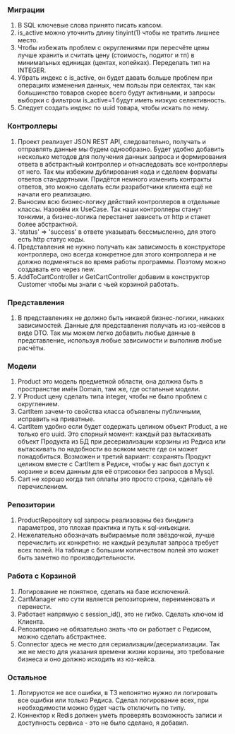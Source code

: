 ### Миграции

1. В SQL ключевые слова принято писать капсом.
2. is_active можно уточнить длину tinyint(1) чтобы не тратить лишнее место.
3. Чтобы избежать проблем с округлениями при пересчёте цены лучше хранить и считать цену (стоимость, подитог и тп)
в минимальных единицах (центах, копейках). Переделать тип на INTEGER.
4. Убрать индекс с is_active, он будет давать больше проблем при операциях изменения данных, чем пользы при селектах,
так как большинство товаров скорее всего будут активными, и запросы выборки с фильтром is_active=1 будут иметь низкую
селективность.
5. Следует создать индекс по uuid товара, чтобы искать по нему.

### Контроллеры
1. Проект реализует JSON REST API, следовательно, получать и отправлять данные мы будем однообразно. Будет удобно добавить
несколько методов для получения данных запроса и формирования ответа в абстрактный контроллер и отнаследовать все 
контроллеры от него. Так мы избежим дублирования кода и сделаем форматы ответов стандартными. Придётся немного изменить 
контракты ответов, это можно сделать если разработчики клиента ещё не начали его реализацию.
2. Выносим всю бизнес-логику действий контроллеров в отдельные классы. Назовём их UseCase. Так наши контроллеры станут
тонкими, а бизнес-логика перестанет зависеть от http и станет более абстрактной.
3. 'status' => 'success' в ответе указывать бессмысленно, для этого есть http статус коды.
4. Представления не нужно получать как зависимость в конструкторе контроллера, оно всегда конкретное для этого 
контроллера и не должно подменяться во время работы программы. Поэтому можно создавать его через new.
5. AddToCartController и GetCartController добавим в конструктор Customer чтобы мы знали с чьей корзиной работать.

### Представления
1. В представлениях не должно быть никакой бизнес-логики, никаких зависимостей. Данные для представления получать из
юз-кейсов в виде DTO. Так мы можем легко добавить любые данные в представление, используя любые зависимости и выполнив 
любые расчёты.

### Модели
1. Product это модель предметной области, она должна быть в пространстве имён Domain, там же, где остальные модели.
2. У Product цену сделать типа integer, чтобы не было проблем с округлением.
3. CartItem зачем-то свойства класса объявлены публичными, исправить на приватные.
4. CartItem удобно если будет содержать целиком объект Product, а не только его uuid. Это спорный момент: каждый раз
вытаскивать объект Продукта из БД при десериализации корзины из Редиса или вытаскивать по надобности во всяком месте где
он может понадобиться. Возможен и третий вариант: сохранять Продукт целиком вместе с CartItem в Редисе, чтобы у нас был
доступ к корзине и всем данным для её отрисовки без запросов в Mysql.
5. Cart не хорошо когда тип оплаты это просто строка, сделать её перечислением.

### Репозитории
1. ProductRepository sql запросы реализованы без биндинга параметров, это плохая практика и путь к sql-инъекции.
2. Нежелательно обозначать выбираемые поля звёздочкой, лучше перечислить их конкретно: не каждый результат запроса
требует всех полей. На таблице с большим количеством полей это может быть заметно по производительности.

### Работа с Корзиной
1. Логирование не понятное, сделать на базе исключений.
2. CartManager нпо сути является репозиторием, переименовать и перенести.
3. Работает напрямую с session_id(), это не гибко. Сделать ключом id Клиента.
4. Репозиторию не обязательно знать что он работает с Редисом, можно сделать абстрактнее.
5. Connector здесь не место для сериализации/десериализации. Так же не место для указания времени жизни корзины, это
требование бизнеса и оно должно исходить из юз-кейса.

### Остальное
1. Логируются не все ошибки, в ТЗ непонятно нужно ли логировать все ошибки или только Редиса. Сделал логирование всех,
при необходимости можно будет часть отключить по типу.
2. Коннектор к Redis должен уметь проверять возможность записи и доступность сервиса - это не было сделано, я добавил.